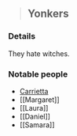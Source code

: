 >## Yonkers

### Details

They hate witches.

### Notable people
- [Carrietta](../Characters/NPCs/Carrietta.md)
- [[Margaret]]
- [[Laura]]
- [[Daniel]]
- [[Samara]]
